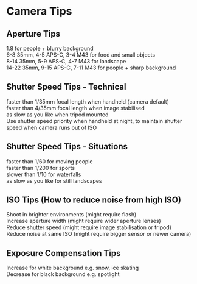 # Camera Tips  
  
## Aperture Tips  
1.8 for people + blurry background  
6-8 35mm, 4-5 APS-C, 3-4 M43 for food and small objects  
8-14 35mm, 5-9 APS-C, 4-7 M43 for landscape  
14-22 35mm, 9-15 APS-C, 7-11 M43 for people + sharp background  
  
## Shutter Speed Tips - Technical  
faster than 1/35mm focal length when handheld (camera default)  
faster than 4/35mm focal length when image stabilised  
as slow as you like when tripod mounted  
Use shutter speed priority when handheld at night, to maintain shutter speed when camera runs out of ISO  

## Shutter Speed Tips - Situations  
faster than 1/60 for moving people  
faster than 1/200 for sports  
slower than 1/10 for waterfalls  
as slow as you like for still landscapes  
  
## ISO Tips (How to reduce noise from high ISO)  
Shoot in brighter environments (might require flash)  
Increase aperture width (might require wider aperture lenses)  
Reduce shutter speed (might require image stabilisation or tripod)  
Reduce noise at same ISO (might require bigger sensor or newer camera)  
  
## Exposure Compensation Tips  
Increase for white background e.g. snow, ice skating  
Decrease for black background e.g. spotlight  
  
